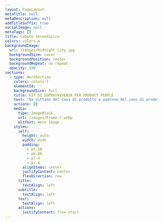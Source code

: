 ```yaml
---
layout: PageLayout
metaTitle: null
metaDescription: null
addTitleSuffix: true
socialImage: null
metaTags: []
title: Sabato Serendipico
colors: colors-a
backgroundImage:
  url: /images/Midnight City.jpg
  backgroundSize: cover
  backgroundPosition: center
  backgroundRepeat: no-repeat
  opacity: 100
sections:
  - type: HeroSection
    colors: colors-f
    elementId: ''
    backgroundSize: full
    title: KIT DI SOPRAVVIVENZA PER PRODUCT PEOPLE
    text: "Da vittima del caos di prodotto a padrone del caos di prodotto.\_\n\nIscriviti ed ogni giorno riceverai una mia email con 3 link:\n\n*   un **framework, modello mentale** **o contenuto** a tema prodotto;\n\n*   il **prodotto di Product Hunt** che più mi ha colpito nella giornata precedente;\n\n*   una **risorsa** che potrebbe esserti utile;\n\nInoltre, avrai anche un **regalo (a sorpresa)!**\n\n<Script async data-uid=\"c4fbdd0325\" src=\"https://exceptional-author-9523.ck.page/c4fbdd0325/index.js\" />\n\n\n\n\n\n\n\n\n\n\n\n\n\n"
    actions: []
    media:
      type: ImageBlock
      url: /images/Frame-7.webp
      altText: Hero image
    styles:
      self:
        height: auto
        width: wide
        padding:
          - pt-10
          - pb-48
          - pl-4
          - pr-4
        alignItems: center
        justifyContent: center
        flexDirection: row
      title:
        textAlign: left
      subtitle:
        textAlign: left
      text:
        textAlign: left
      actions:
        justifyContent: flex-start
---
```

